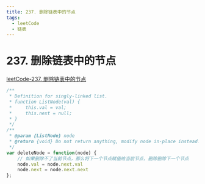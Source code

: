 ```yaml
---
title: 237. 删除链表中的节点
tags:
  - leetCode
  - 链表
---
```

# 237. 删除链表中的节点
[leetCode-237. 删除链表中的节点](https://leetcode.cn/problems/delete-node-in-a-linked-list/)
```js
/**
 * Definition for singly-linked list.
 * function ListNode(val) {
 *     this.val = val;
 *     this.next = null;
 * }
 */
/**
 * @param {ListNode} node
 * @return {void} Do not return anything, modify node in-place instead.
 */
var deleteNode = function(node) {
    // 如果删除不了当前节点，那么将下一个节点赋值给当前节点，删除删除下一个节点
    node.val = node.next.val
    node.next = node.next.next
};
```
